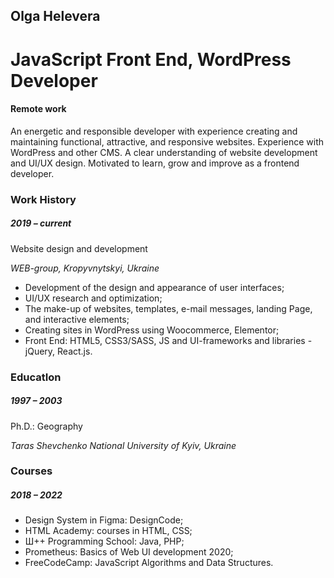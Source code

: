 <h2>Olga Helevera</h2>
<h1>JavaScript  Front End, WordPress  Developer</h1>
<h4>Remote work</h4>
<p>An energetic and responsible developer with experience creating and maintaining functional, attractive, and responsive websites. Experience with WordPress and other CMS. A clear understanding of website development and UI/UX design. Motivated to learn, grow and improve as a frontend developer.</p> 

<h3>Work History</h3>

<h5>2019  – current</h5> 
	<p>Website design and development</p>
<i>WEB-group, Kropyvnytskyi, Ukraine</i>
<ul>
<li>	Development of the design and appearance of user interfaces;</li>
<li>	UI/UX research and optimization;</li>
<li>	The make-up of websites, templates, e-mail messages, landing Page, and interactive elements;</li>
<li>	Creating sites in WordPress using Woocommerce, Elementor;</li>
<li>	Front End: HTML5, CSS3/SASS, JS and UI-frameworks and libraries -  jQuery, React.js.</li>
	</ul>

<h3>EducatIon</h3>

<h5>1997 – 2003</h5> 
	<p>Ph.D.: Geography</p>
<i>Taras Shevchenko National University of Kyiv, Ukraine</i>
	
<h3>Courses</h3>


<h5>2018  – 2022</h5> 
<ul>
<li>	Design System in Figma: DesignCode;</li>
<li>	HTML Academy: courses in HTML, CSS;</li>
<li>	Ш++ Programming School: Java, PHP;</li>
<li>	Prometheus: Basics of Web UI development 2020;</li>
<li>	FreeCodeCamp: JavaScript Algorithms and Data Structures.</li>
</ul>
